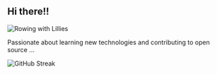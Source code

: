 ##                        Hi there!!
![Rowing with Lillies](https://i.giphy.com/media/v1.Y2lkPTc5MGI3NjExZWN1b3hhOWltaG41Zmx6NG1zeWppNm4wc2wwdGhmOWMzZ2drYW9jayZlcD12MV9pbnRlcm5hbF9naWZfYnlfaWQmY3Q9dg/iqU07uixfQCjzr9aEd/giphy.gif)
                     
Passionate about learning new technologies and contributing to open source ...

![GitHub Streak](https://github-readme-streak-stats.herokuapp.com/?user=niylii&theme=dark)
